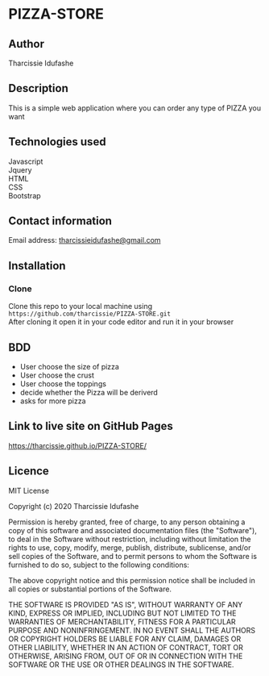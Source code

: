 # PIZZA-STORE
## Author
   Tharcissie Idufashe
## Description
   This is a simple web application where you can order any type of PIZZA you want
## Technologies used
   Javascript <br>
   Jquery <br>
   HTML <br>
   CSS <br>
   Bootstrap <br>
   
 ## Contact information
   Email address: tharcissieidufashe@gmail.com
   
 ## Installation
 ### Clone
 Clone this repo to your local machine using <br>
 `https://github.com/tharcissie/PIZZA-STORE.git` <br>
 After cloning it open it in your code editor and run it in your browser
 
 ## BDD
  * User choose the size of pizza
  * User choose the crust 
  * User choose the toppings
  * decide whether the Pizza will be deriverd
  * asks for more pizza
 
 ## Link to live site on GitHub Pages
 https://tharcissie.github.io/PIZZA-STORE/


 ## Licence
 MIT License

Copyright (c) 2020 Tharcissie Idufashe

Permission is hereby granted, free of charge, to any person obtaining a copy
of this software and associated documentation files (the "Software"), to deal
in the Software without restriction, including without limitation the rights
to use, copy, modify, merge, publish, distribute, sublicense, and/or sell
copies of the Software, and to permit persons to whom the Software is
furnished to do so, subject to the following conditions:

The above copyright notice and this permission notice shall be included in all
copies or substantial portions of the Software.

THE SOFTWARE IS PROVIDED "AS IS", WITHOUT WARRANTY OF ANY KIND, EXPRESS OR
IMPLIED, INCLUDING BUT NOT LIMITED TO THE WARRANTIES OF MERCHANTABILITY,
FITNESS FOR A PARTICULAR PURPOSE AND NONINFRINGEMENT. IN NO EVENT SHALL THE
AUTHORS OR COPYRIGHT HOLDERS BE LIABLE FOR ANY CLAIM, DAMAGES OR OTHER
LIABILITY, WHETHER IN AN ACTION OF CONTRACT, TORT OR OTHERWISE, ARISING FROM,
OUT OF OR IN CONNECTION WITH THE SOFTWARE OR THE USE OR OTHER DEALINGS IN THE
SOFTWARE.
